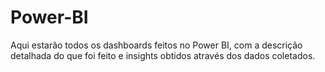 # Power-BI

Aqui estarão todos os dashboards feitos no Power BI, com a descrição detalhada do que foi feito e insights obtidos através dos dados coletados.





